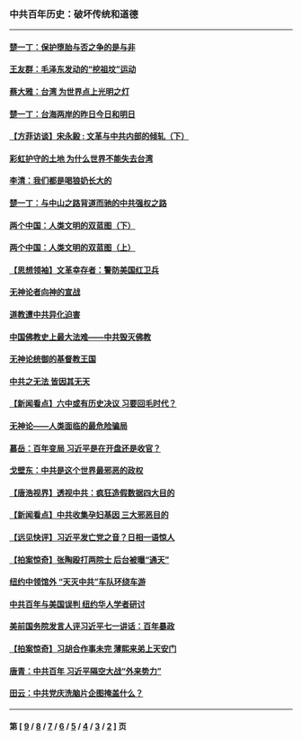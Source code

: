 ### 中共百年历史：破坏传统和道德
---
#### [楚一丁：保护堕胎与否之争的是与非](../../pages/nf1176114/n13815642.md?12310430) 
#### [王友群：毛泽东发动的“挖祖坟”运动](../../pages/nf1176114/n13723639.md?12310430) 
#### [蔡大雅：台湾 为世界点上光明之灯](../../pages/nf1176114/n13531530.md?12310430) 
#### [楚一丁：台海两岸的昨日今日和明日](../../pages/nf1176114/n13531468.md?12310430) 
#### [【方菲访谈】宋永毅 : 文革与中共内部的倾轧（下）](../../pages/nf1176114/n13486836.md?12310430) 
#### [彩虹护守的土地 为什么世界不能失去台湾](../../pages/nf1176114/n13476849.md?12310430) 
#### [李清：我们都是喝狼奶长大的](../../pages/nf1176114/n13471478.md?12310430) 
#### [楚一丁：与中山之路背道而驰的中共强权之路](../../pages/nf1176114/n13437270.md?12310430) 
#### [两个中国：人类文明的双蓝图（下）](../../pages/nf1176114/n13423132.md?12310430) 
#### [两个中国：人类文明的双蓝图（上）](../../pages/nf1176114/n13422687.md?12310430) 
#### [【思想领袖】文革幸存者：警防美国红卫兵](../../pages/nf1176114/n13339289.md?12310430) 
#### [无神论者向神的宣战](../../pages/nf1176114/n13281535.md?12310430) 
#### [道教遭中共异化迫害](../../pages/nf1176114/n13281463.md?12310430) 
#### [中国佛教史上最大法难——中共毁灭佛教](../../pages/nf1176114/n13281397.md?12310430) 
#### [无神论统御的基督教王国](../../pages/nf1176114/n13281280.md?12310430) 
#### [中共之无法 皆因其无天](../../pages/nf1176114/n13281088.md?12310430) 
#### [【新闻看点】六中或有历史决议 习要回毛时代？](../../pages/nf1176114/n13222895.md?12310430) 
#### [无神论——人类面临的最危险骗局](../../pages/nf1176114/n13196137.md?12310430) 
#### [慕岳：百年变局 习近平是在开盘还是收官？](../../pages/nf1176114/n13206516.md?12310430) 
#### [戈壁东：中共是这个世界最邪恶的政权](../../pages/nf1176114/n13085641.md?12310430) 
#### [【唐浩视界】透视中共：疯狂造假数据四大目的](../../pages/nf1176114/n13080590.md?12310430) 
#### [【新闻看点】中共收集孕妇基因 三大邪恶目的](../../pages/nf1176114/n13077182.md?12310430) 
#### [【远见快评】习近平发亡党之音？日相一语惊人](../../pages/nf1176114/n13074809.md?12310430) 
#### [【拍案惊奇】张陶殴打两院士 后台被曝“通天”](../../pages/nf1176114/n13070496.md?12310430) 
#### [纽约中领馆外 “天灭中共”车队环绕车游](../../pages/nf1176114/n13070693.md?12310430) 
#### [中共百年与美国误判 纽约华人学者研讨](../../pages/nf1176114/n13067969.md?12310430) 
#### [美前国务院发言人评习近平七一讲话：百年暴政](../../pages/nf1176114/n13066986.md?12310430) 
#### [【拍案惊奇】习胡合作事未完 薄熙来弟上天安门](../../pages/nf1176114/n13065867.md?12310430) 
#### [唐青：中共百年 习近平隔空大战“外来势力”](../../pages/nf1176114/n13065976.md?12310430) 
#### [田云：中共党庆洗脑片企图掩盖什么？](../../pages/nf1176114/n13064395.md?12310430) 

---
#### 第 [ [9](./9.md?12310430) / [8](./8.md?12310430) / [7](./7.md?12310430) / [6](./6.md?12310430) / [5](./5.md?12310430) / [4](./4.md?12310430) / [3](./3.md?12310430) / [2](./2.md?12310430) ] 页
